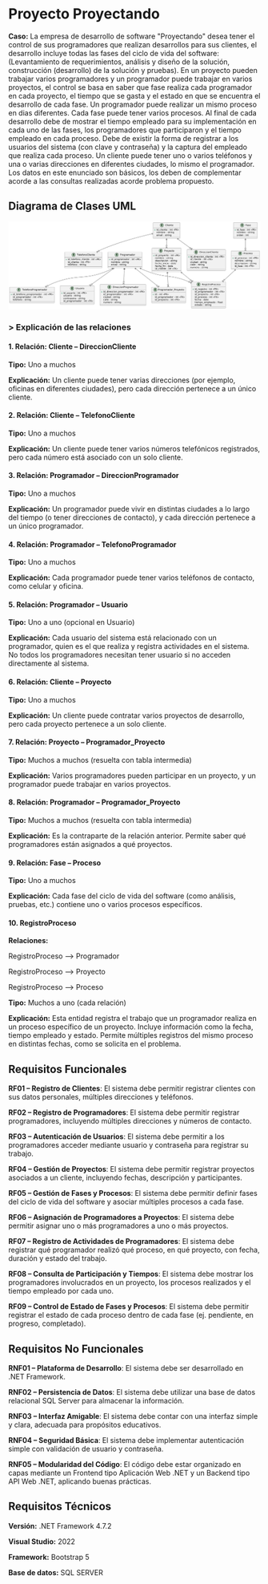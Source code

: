 # Proyecto Proyectando

**Caso:** La empresa de desarrollo de software "Proyectando" desea tener el control de sus programadores que realizan
desarrollos para sus clientes, el desarrollo incluye todas las fases del ciclo de vida del software: (Levantamiento de
requerimientos, análisis y diseño de la solución, construcción (desarrollo) de la solución y pruebas). En un proyecto
pueden trabajar varios programadores y un programador puede trabajar en varios proyectos, el control se basa en saber
que fase realiza cada programador en cada proyecto, el tiempo que se gasta y el estado en que se encuentra el
desarrollo de cada fase. Un programador puede realizar un mismo proceso en dias diferentes. Cada fase puede tener
varios procesos. Al final de cada desarrollo debe de mostrar el tiempo empleado para su implementación en cada uno
de las fases, los programadores que participaron y el tiempo empleado en cada proceso. Debe de existir la forma de
registrar a los usuarios del sistema (con clave y contraseña) y la captura del empleado que realiza cada proceso. Un
cliente puede tener uno o varios teléfonos y una o varias direcciones en diferentes ciudades, lo mismo el programador.
Los datos en este enunciado son básicos, los deben de complementar acorde a las consultas realizadas acorde
problema propuesto.

## Diagrama de Clases UML
![form](https://raw.githubusercontent.com/drtriple/Sistema_Proyectando/refs/heads/main/Diagrama.png)

### > Explicación de las relaciones

#### **1. Relación:** Cliente – DireccionCliente 

**Tipo:** Uno a muchos

**Explicación:** Un cliente puede tener varias direcciones (por ejemplo, oficinas en diferentes ciudades), pero cada dirección pertenece a un único cliente.

#### **2. Relación:** Cliente – TelefonoCliente

**Tipo:** Uno a muchos

**Explicación:** Un cliente puede tener varios números telefónicos registrados, pero cada número está asociado con un solo cliente.

#### **3. Relación:** Programador – DireccionProgramador

**Tipo:** Uno a muchos

**Explicación:** Un programador puede vivir en distintas ciudades a lo largo del tiempo (o tener direcciones de contacto), y cada dirección pertenece a un único programador.

#### **4. Relación:** Programador – TelefonoProgramador

**Tipo:** Uno a muchos

**Explicación:** Cada programador puede tener varios teléfonos de contacto, como celular y oficina.

#### **5. Relación:** Programador – Usuario

**Tipo:** Uno a uno (opcional en Usuario)

**Explicación:** Cada usuario del sistema está relacionado con un programador, quien es el que realiza y registra actividades en el sistema. No todos los programadores necesitan tener usuario si no acceden directamente al sistema.

#### **6. Relación:** Cliente – Proyecto

**Tipo:** Uno a muchos

**Explicación:** Un cliente puede contratar varios proyectos de desarrollo, pero cada proyecto pertenece a un solo cliente.

#### **7. Relación:** Proyecto – Programador_Proyecto

**Tipo:** Muchos a muchos (resuelta con tabla intermedia)

**Explicación:** Varios programadores pueden participar en un proyecto, y un programador puede trabajar en varios proyectos.

#### **8. Relación:** Programador – Programador_Proyecto

**Tipo:** Muchos a muchos (resuelta con tabla intermedia)

**Explicación:** Es la contraparte de la relación anterior. Permite saber qué programadores están asignados a qué proyectos.

#### **9. Relación:** Fase – Proceso

**Tipo:** Uno a muchos

**Explicación:** Cada fase del ciclo de vida del software (como análisis, pruebas, etc.) contiene uno o varios procesos específicos.

#### 10. RegistroProceso
**Relaciones:**

RegistroProceso --> Programador

RegistroProceso --> Proyecto

RegistroProceso --> Proceso

**Tipo:** Muchos a uno (cada relación)

**Explicación:** Esta entidad registra el trabajo que un programador realiza en un proceso específico de un proyecto. Incluye información como la fecha, tiempo empleado y estado.
Permite múltiples registros del mismo proceso en distintas fechas, como se solicita en el problema.

## Requisitos Funcionales

**RF01 – Registro de Clientes**: El sistema debe permitir registrar clientes con sus datos personales, múltiples direcciones y teléfonos.

**RF02 – Registro de Programadores**: El sistema debe permitir registrar programadores, incluyendo múltiples direcciones y números de contacto.

**RF03 – Autenticación de Usuarios**: El sistema debe permitir a los programadores acceder mediante usuario y contraseña para registrar su trabajo.

**RF04 – Gestión de Proyectos**: El sistema debe permitir registrar proyectos asociados a un cliente, incluyendo fechas, descripción y participantes.

**RF05 – Gestión de Fases y Procesos**: El sistema debe permitir definir fases del ciclo de vida del software y asociar múltiples procesos a cada fase.

**RF06 – Asignación de Programadores a Proyectos**: El sistema debe permitir asignar uno o más programadores a uno o más proyectos.

**RF07 – Registro de Actividades de Programadores**: El sistema debe registrar qué programador realizó qué proceso, en qué proyecto, con fecha, duración y estado del trabajo.

**RF08 – Consulta de Participación y Tiempos**: El sistema debe mostrar los programadores involucrados en un proyecto, los procesos realizados y el tiempo empleado por cada uno.

**RF09 – Control de Estado de Fases y Procesos**: El sistema debe permitir registrar el estado de cada proceso dentro de cada fase (ej. pendiente, en progreso, completado).

## Requisitos No Funcionales

**RNF01 – Plataforma de Desarrollo**: El sistema debe ser desarrollado en .NET Framework.

**RNF02 – Persistencia de Datos**: El sistema debe utilizar una base de datos relacional SQL Server para almacenar la información.

**RNF03 – Interfaz Amigable**: El sistema debe contar con una interfaz simple y clara, adecuada para propósitos educativos.

**RNF04 – Seguridad Básica**: El sistema debe implementar autenticación simple con validación de usuario y contraseña.

**RNF05 – Modularidad del Código**: El código debe estar organizado en capas mediante un Frontend tipo Aplicación Web .NET y un Backend tipo API Web .NET, aplicando buenas prácticas.

## Requisitos Técnicos

**Versión:** .NET Framework 4.7.2

**Visual Studio:** 2022

**Framework:** Bootstrap 5

**Base de datos:** SQL SERVER 